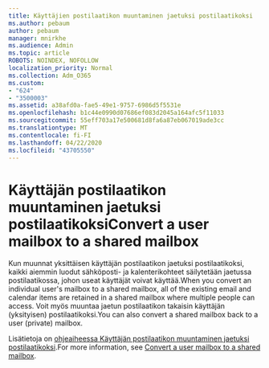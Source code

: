 ```yaml
---
title: Käyttäjien postilaatikon muuntaminen jaetuksi postilaatikoksi
ms.author: pebaum
author: pebaum
manager: mnirkhe
ms.audience: Admin
ms.topic: article
ROBOTS: NOINDEX, NOFOLLOW
localization_priority: Normal
ms.collection: Adm_O365
ms.custom:
- "624"
- "3500003"
ms.assetid: a38afd0a-fae5-49e1-9757-6986d5f5531e
ms.openlocfilehash: b1c44e0990d07686ef083d2045a164afc5f11033
ms.sourcegitcommit: 55eff703a17e500681d8fa6a87eb067019ade3cc
ms.translationtype: MT
ms.contentlocale: fi-FI
ms.lasthandoff: 04/22/2020
ms.locfileid: "43705550"
---
```

# <a name="convert-a-user-mailbox-to-a-shared-mailbox"></a><span data-ttu-id="94179-102">Käyttäjän postilaatikon muuntaminen jaetuksi postilaatikoksi</span><span class="sxs-lookup"><span data-stu-id="94179-102">Convert a user mailbox to a shared mailbox</span></span>

<span data-ttu-id="94179-103">Kun muunnat yksittäisen käyttäjän postilaatikon jaetuksi postilaatikoksi, kaikki aiemmin luodut sähköposti- ja kalenterikohteet säilytetään jaetussa postilaatikossa, johon useat käyttäjät voivat käyttää.</span><span class="sxs-lookup"><span data-stu-id="94179-103">When you convert an individual user's mailbox to a shared mailbox, all of the existing email and calendar items are retained in a shared mailbox where multiple people can access.</span></span> <span data-ttu-id="94179-104">Voit myös muuntaa jaetun postilaatikon takaisin käyttäjän (yksityisen) postilaatikoksi.</span><span class="sxs-lookup"><span data-stu-id="94179-104">You can also convert a shared mailbox back to a user (private) mailbox.</span></span>
  
<span data-ttu-id="94179-105">Lisätietoja on [ohjeaiheessa Käyttäjän postilaatikon muuntaminen jaetuksi postilaatikoksi](https://docs.microsoft.com/office365/admin/email/convert-user-mailbox-to-shared-mailbox).</span><span class="sxs-lookup"><span data-stu-id="94179-105">For more information, see [Convert a user mailbox to a shared mailbox](https://docs.microsoft.com/office365/admin/email/convert-user-mailbox-to-shared-mailbox).</span></span>
  